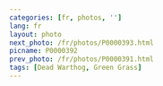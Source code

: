 ```yaml
---
categories: [fr, photos, '']
lang: fr
layout: photo
next_photo: /fr/photos/P0000393.html
picname: P0000392
prev_photo: /fr/photos/P0000391.html
tags: [Dead Warthog, Green Grass]
---
```

